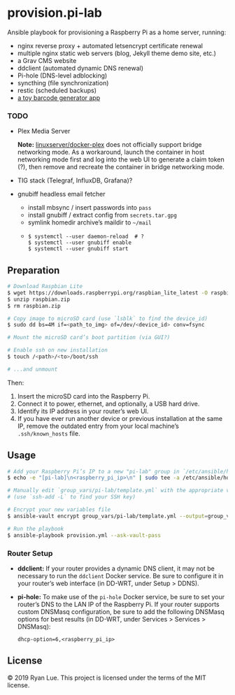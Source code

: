 provision.pi-lab
================

Ansible playbook for provisioning a Raspberry Pi as a home server, running:

* nginx reverse proxy + automated letsencrypt certificate renewal
* multiple nginx static web servers (blog, Jekyll theme demo site, etc.)
* a Grav CMS website
* ddclient (automated dynamic DNS renewal)
* Pi-hole (DNS-level adblocking)
* syncthing (file synchronization)
* restic (scheduled backups)
* [a toy barcode generator app](https://github.com/rlue/nelson-scandela)

### TODO

* Plex Media Server

  **Note:** [linuxserver/docker-plex](https://github.com/linuxserver/docker-plex)
  does not officially support bridge networking mode. As a workaround, launch
  the container in host networking mode first and log into the web UI to
  generate a claim token (?), then remove and recreate the container in bridge
  networking mode.

* TIG stack (Telegraf, InfluxDB, Grafana)?

* gnubiff headless email fetcher

  * install mbsync / insert passwords into `pass`
  * install gnubiff / extract config from `secrets.tar.gpg`
  * symlink homedir archive’s maildir to `~/mail`
  * ```
    $ systemctl --user daemon-reload  # ?
    $ systemctl --user gnubiff enable
    $ systemctl --user gnubiff start
    ```

Preparation
-----------

```sh
# Download Raspbian Lite
$ wget https://downloads.raspberrypi.org/raspbian_lite_latest -O raspbian.zip
$ unzip raspbian.zip
$ rm raspbian.zip

# Copy image to microSD card (use `lsblk` to find the device_id)
$ sudo dd bs=4M if=<path_to_img> of=/dev/<device_id> conv=fsync

# Mount the microSD card’s boot partition (via GUI?)

# Enable ssh on new installation
$ touch /<path>/<to>/boot/ssh

# ...and unmount
```

Then:

1. Insert the microSD card into the Raspberry Pi.
2. Connect it to power, ethernet, and optionally, a USB hard drive.
3. Identify its IP address in your router’s web UI.
4. If you have ever run another device or previous installation at the same IP,
   remove the outdated entry from your local machine’s `.ssh/known_hosts` file.

Usage
-----

```sh
# Add your Raspberry Pi’s IP to a new "pi-lab" group in `/etc/ansible/hosts`
$ echo -e "[pi-lab]\n<raspberry_pi_ip>\n" | sudo tee -a /etc/ansible/hosts

# Manually edit `group_vars/pi-lab/template.yml` with the appropriate values
# (use `ssh-add -L` to find your SSH key)

# Encrypt your new variables file
$ ansible-vault encrypt group_vars/pi-lab/template.yml --output=group_vars/pi-lab/vault

# Run the playbook
$ ansible-playbook provision.yml --ask-vault-pass
```

### Router Setup

* **ddclient:**
  If your router provides a dynamic DNS client, it may not be necessary to run
  the `ddclient` Docker service. Be sure to configure it in your router’s
  web interface (in DD-WRT, under Setup > DDNS).

* **pi-hole:**
  To make use of the `pi-hole` Docker service, be sure to set your router’s
  DNS to the LAN IP of the Raspberry Pi. If your router supports custom
  DNSMasq configuration, be sure to add the following DNSMasq options for best
  results (in DD-WRT, under Services > Services > DNSMasq):

  ```
  dhcp-option=6,<raspberry_pi_ip>
  ```

License
-------

© 2019 Ryan Lue. This project is licensed under the terms of the MIT license.
